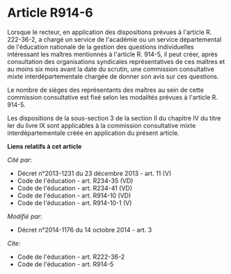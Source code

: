 # Article R914-6

Lorsque le recteur, en application des dispositions prévues à l'article R. 222-36-2, a chargé un service de l'académie ou un
service départemental de l'éducation nationale de la gestion des questions individuelles intéressant les maîtres mentionnés à
l'article R. 914-5, il peut créer, après consultation des organisations syndicales représentatives de ces maîtres et au moins
six mois avant la date du scrutin, une commission consultative mixte interdépartementale chargée de donner son avis sur ces
questions. 

Le nombre de sièges des représentants des maîtres au sein de cette commission consultative est fixé selon les modalités
prévues à l'article R. 914-5. 

Les dispositions de la sous-section 3 de la section II du chapitre IV du titre Ier du livre IX sont applicables à la
commission consultative mixte interdépartementale créée en application du présent article.

**Liens relatifs à cet article**

_Cité par_:

  - Décret n°2013-1231 du 23 décembre 2013 - art. 11 (V)
  - Code de l'éducation - art. R234-35 (VD)
  - Code de l'éducation - art. R234-41 (VD)
  - Code de l'éducation - art. R914-10 (VD)
  - Code de l'éducation - art. R914-10-1 (V)

_Modifié par_:

  - Décret n°2014-1176 du 14 octobre 2014 - art. 3

_Cite_:

  - Code de l'éducation - art. R222-36-2
  - Code de l'éducation - art. R914-5

